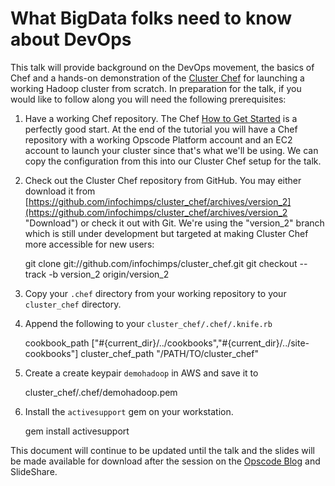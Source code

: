 What BigData folks need to know about DevOps
============================================

This talk will provide background on the DevOps movement, the basics of Chef and a hands-on demonstration of the [Cluster Chef](https://github.com/infochimps/cluster_chef/tree/version_2 "Cluster Chef") for launching a working Hadoop cluster from scratch. In preparation for the talk, if you would like to follow along you will need the following prerequisites:

1. Have a working Chef repository. The Chef [How to Get Started](http://help.opscode.com/kb/start/how-to-get-started "How to Get Started") is a perfectly good start. At the end of the tutorial you will have a Chef repository with a working Opscode Platform account and an EC2 account to launch your cluster since that's what we'll be using. We can copy the configuration from this into our Cluster Chef setup for the talk.
2. Check out the Cluster Chef repository from GitHub.  You may either download it from [https://github.com/infochimps/cluster_chef/archives/version_2](https://github.com/infochimps/cluster_chef/archives/version_2 "Download") or check it out with Git. We're using the "version_2" branch which is still under development but targeted at making Cluster Chef more accessible for new users:

    git clone git://github.com/infochimps/cluster_chef.git
    git checkout --track -b version_2 origin/version_2

3. Copy your `.chef` directory from your working repository to your `cluster_chef` directory.
4. Append the following to your `cluster_chef/.chef/.knife.rb`

    cookbook_path ["#{current_dir}/../cookbooks","#{current_dir}/../site-cookbooks"]
    cluster_chef_path "/PATH/TO/cluster_chef"

5. Create a create keypair `demohadoop` in AWS and save it to 

    cluster_chef/.chef/demohadoop.pem

6. Install the `activesupport` gem on your workstation.

    gem install activesupport

This document will continue to be updated until the talk and the slides will be made available for download after the session on the [Opscode Blog](http://opscode.com/blog/ "Opscode Blog") and SlideShare.
